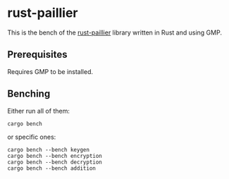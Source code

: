 # rust-paillier

This is the bench of the [rust-paillier](https://github.com/snipsco/rust-paillier) library written in Rust and using GMP.

## Prerequisites

Requires GMP to be installed.


## Benching

Either run all of them:
```
cargo bench
```

or specific ones:
```
cargo bench --bench keygen
cargo bench --bench encryption
cargo bench --bench decryption
cargo bench --bench addition
```
